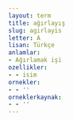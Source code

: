 ```yaml
---
layout: term
title: ağırlayış
slug: agirlayis
letter: A
lisan: Türkçe
anlamlar:
- Ağırlamak işi
ozellikler:
- - isim
ornekler:
- - ''
orneklerkaynak:
- - ''
---
```

